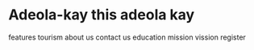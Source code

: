 # Adeola-kay this adeola kay
features
tourism
about us
contact us
education
mission
vission
register
